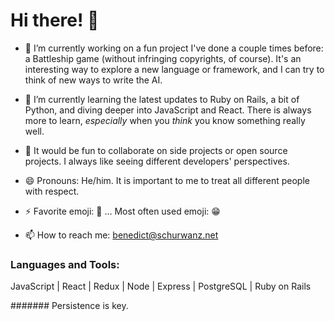 # Hi there! 👋

- 🔭 I’m currently working on a fun project I've done a couple times before: a Battleship game (without infringing copyrights, of course). It's an interesting way to explore a new language or framework, and I can try to think of new ways to write the AI. 

- 🌱 I’m currently learning the latest updates to Ruby on Rails, a bit of Python, and diving deeper into JavaScript and React. There is always more to learn, _especially_ when you _think_ you know something really well.

- 👯 It would be fun to collaborate on side projects or open source projects. I always like seeing different developers' perspectives. 

- 😄 Pronouns: He/him. It is important to me to treat all different people with respect. 

- ⚡ Favorite emoji: 🤔  ...  Most often used emoji: 😁

- 📫 How to reach me: benedict@schurwanz.net


### Languages and Tools:
JavaScript | React | Redux | Node | Express | PostgreSQL | Ruby on Rails

####### Persistence is key.
